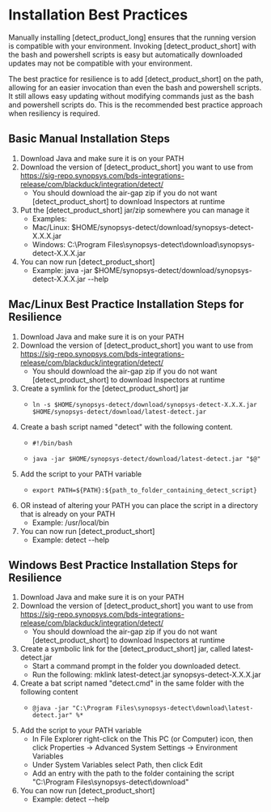 # Installation Best Practices

Manually installing [detect_product_long] ensures that the running version is compatible with your environment. Invoking [detect_product_short] with the bash and powershell scripts is easy but automatically downloaded updates may not be compatible with your environment.  

The best practice for resilience is to add [detect_product_short] on the path, allowing for an easier invocation than even the bash and powershell scripts. It still allows easy updating without modifying commands just as the bash and powershell scripts do. This is the recommended best practice approach when resiliency is required.  

## Basic Manual Installation Steps

1. Download Java and make sure it is on your PATH
2. Download the version of [detect_product_short] you want to use from https://sig-repo.synopsys.com/bds-integrations-release/com/blackduck/integration/detect/
    * You should download the air-gap zip if you do not want [detect_product_short] to download Inspectors at runtime
3. Put the [detect_product_short] jar/zip somewhere you can manage it
    * Examples: 
    *    Mac/Linux: 	$HOME/synopsys-detect/download/synopsys-detect-X.X.X.jar
    *    Windows:	   C:\Program Files\synopsys-detect\download\synopsys-detect-X.X.X.jar
4. You can now run [detect_product_short]
    * Example: java -jar $HOME/synopsys-detect/download/synopsys-detect-X.X.X.jar --help

## Mac/Linux Best Practice Installation Steps for Resilience  

1. Download Java and make sure it is on your PATH
2. Download the version of [detect_product_short] you want to use from https://sig-repo.synopsys.com/bds-integrations-release/com/blackduck/integration/detect/
   * You should download the air-gap zip if you do not want [detect_product_short] to download Inspectors at runtime
3. Create a symlink for the [detect_product_short] jar
   *     ln -s $HOME/synopsys-detect/download/synopsys-detect-X.X.X.jar $HOME/synopsys-detect/download/latest-detect.jar
4. Create a bash script named "detect" with the following content.
   *     #!/bin/bash
   *     java -jar $HOME/synopsys-detect/download/latest-detect.jar "$@"
5. Add the script to your PATH variable
   *     export PATH=${PATH}:${path_to_folder_containing_detect_script}
6. OR instead of altering your PATH you can place the script in a directory that is already on your PATH
   * Example: /usr/local/bin
7. You can now run [detect_product_short]
   * Example: detect --help

## Windows Best Practice Installation Steps for Resilience 

1. Download Java and make sure it is on your PATH
2. Download the version of [detect_product_short] you want to use from https://sig-repo.synopsys.com/bds-integrations-release/com/blackduck/integration/detect/
   * You should download the air-gap zip if you do not want [detect_product_short] to download Inspectors at runtime
3. Create a symbolic link for the [detect_product_short] jar, called latest-detect.jar
   * Start a command prompt in the folder you downloaded detect.
   * Run the following: mklink latest-detect.jar synopsys-detect-X.X.X.jar
4. Create a bat script named "detect.cmd" in the same folder with the following content
   *     @java -jar "C:\Program Files\synopsys-detect\download\latest-detect.jar" %*
5. Add the script to your PATH variable
   * In File Explorer right-click on the This PC (or Computer) icon, then click Properties -> Advanced System Settings -> Environment Variables
   * Under System Variables select Path, then click Edit
   * Add an entry with the path to the folder containing the script "C:\Program Files\synopsys-detect\download\"
7. You can now run [detect_product_short]
   * Example: detect --help
